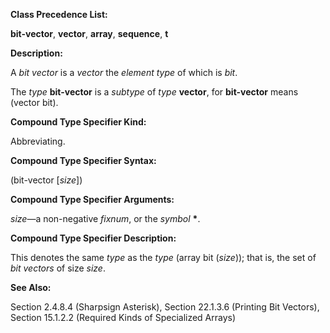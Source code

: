  

**Class Precedence List:** 

**bit-vector**, **vector**, **array**, **sequence**, **t** 

**Description:** 

A *bit vector* is a *vector* the *element type* of which is *bit*. 

The *type* **bit-vector** is a *subtype* of *type* **vector**, for **bit-vector** means (vector bit). 

**Compound Type Specifier Kind:** 

Abbreviating. 

**Compound Type Specifier Syntax:** 

(bit-vector [*size*]) 

**Compound Type Specifier Arguments:** 

*size*—a non-negative *fixnum*, or the *symbol* **\***. 

**Compound Type Specifier Description:** 

This denotes the same *type* as the *type* (array bit (*size*)); that is, the set of *bit vectors* of size *size*. 

**See Also:** 

Section 2.4.8.4 (Sharpsign Asterisk), Section 22.1.3.6 (Printing Bit Vectors), Section 15.1.2.2 (Required Kinds of Specialized Arrays) 

